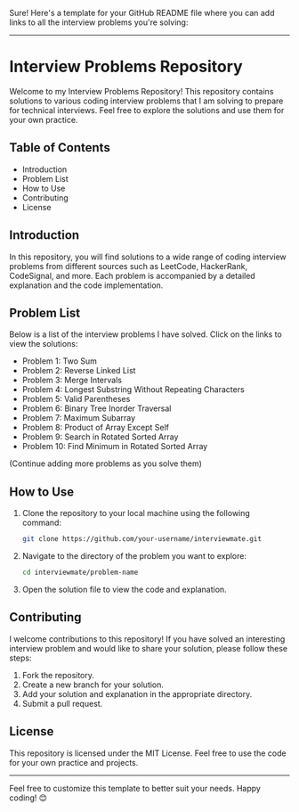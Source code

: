Sure! Here's a template for your GitHub README file where you can add links to all the interview problems you're solving:

---

# Interview Problems Repository

Welcome to my Interview Problems Repository! This repository contains solutions to various coding interview problems that I am solving to prepare for technical interviews. Feel free to explore the solutions and use them for your own practice.

## Table of Contents

- Introduction
- Problem List
- How to Use
- Contributing
- License

## Introduction

In this repository, you will find solutions to a wide range of coding interview problems from different sources such as LeetCode, HackerRank, CodeSignal, and more. Each problem is accompanied by a detailed explanation and the code implementation.

## Problem List

Below is a list of the interview problems I have solved. Click on the links to view the solutions:

- Problem 1: Two Sum
- Problem 2: Reverse Linked List
- Problem 3: Merge Intervals
- Problem 4: Longest Substring Without Repeating Characters
- Problem 5: Valid Parentheses
- Problem 6: Binary Tree Inorder Traversal
- Problem 7: Maximum Subarray
- Problem 8: Product of Array Except Self
- Problem 9: Search in Rotated Sorted Array
- Problem 10: Find Minimum in Rotated Sorted Array

(Continue adding more problems as you solve them)

## How to Use

1. Clone the repository to your local machine using the following command:
    ```bash
    git clone https://github.com/your-username/interviewmate.git
    ```

2. Navigate to the directory of the problem you want to explore:
    ```bash
    cd interviewmate/problem-name
    ```

3. Open the solution file to view the code and explanation.

## Contributing

I welcome contributions to this repository! If you have solved an interesting interview problem and would like to share your solution, please follow these steps:

1. Fork the repository.
2. Create a new branch for your solution.
3. Add your solution and explanation in the appropriate directory.
4. Submit a pull request.

## License

This repository is licensed under the MIT License. Feel free to use the code for your own practice and projects.

---

Feel free to customize this template to better suit your needs. Happy coding! 😊
